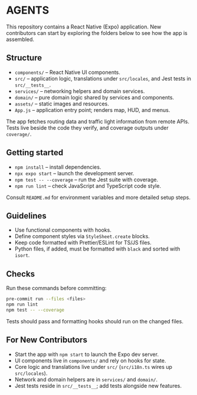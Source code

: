 # AGENTS

This repository contains a React Native (Expo) application. New contributors can start by exploring the folders below to see how the app is assembled.

## Structure

- `components/` – React Native UI components.
- `src/` – application logic, translations under `src/locales`, and Jest tests in `src/__tests__`.
- `services/` – networking helpers and domain services.
- `domain/` – pure domain logic shared by services and components.
- `assets/` – static images and resources.
- `App.js` – application entry point; renders map, HUD, and menus.

The app fetches routing data and traffic light information from remote APIs. Tests live beside the code they verify, and coverage outputs under `coverage/`.

## Getting started

- `npm install` – install dependencies.
- `npx expo start` – launch the development server.
- `npm test -- --coverage` – run the Jest suite with coverage.
- `npm run lint` – check JavaScript and TypeScript code style.

Consult `README.md` for environment variables and more detailed setup steps.

## Guidelines

- Use functional components with hooks.
- Define component styles via `StyleSheet.create` blocks.
- Keep code formatted with Prettier/ESLint for TS/JS files.
- Python files, if added, must be formatted with `black` and sorted with `isort`.

## Checks

Run these commands before committing:

```bash
pre-commit run --files <files>
npm run lint
npm test -- --coverage
```

Tests should pass and formatting hooks should run on the changed files.

## For New Contributors

- Start the app with `npm start` to launch the Expo dev server.
- UI components live in `components/` and rely on hooks for state.
- Core logic and translations live under `src/` (`src/i18n.ts` wires up `src/locales`).
- Network and domain helpers are in `services/` and `domain/`.
- Jest tests reside in `src/__tests__`; add tests alongside new features.
